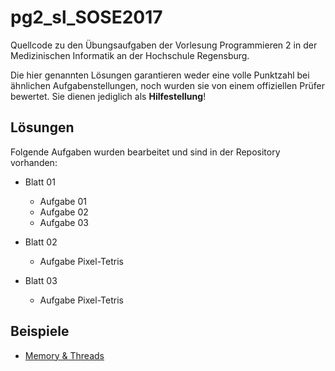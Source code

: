 # pg2_sl_SOSE2017

Quellcode zu den Übungsaufgaben der Vorlesung Programmieren 2 in der Medizinischen Informatik an der Hochschule Regensburg.

Die hier genannten Lösungen garantieren weder eine volle Punktzahl bei ähnlichen Aufgabenstellungen, noch wurden sie von einem offiziellen Prüfer bewertet. Sie dienen jediglich als **Hilfestellung**!

## Lösungen

Folgende Aufgaben wurden bearbeitet und sind in der Repository vorhanden:

+   Blatt 01
    - Aufgabe 01
    - Aufgabe 02
    - Aufgabe 03
    
+   Blatt 02
    - Aufgabe Pixel-Tetris
    
+   Blatt 03
    - Aufgabe Pixel-Tetris

## Beispiele

+   [Memory & Threads](/examples/memory-threads)
